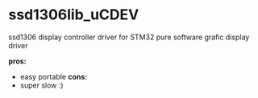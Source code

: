 # ssd1306lib_uCDEV
ssd1306 display controller driver for STM32
pure software grafic display driver

**pros:**
* easy portable
**cons:**
* super slow :)

